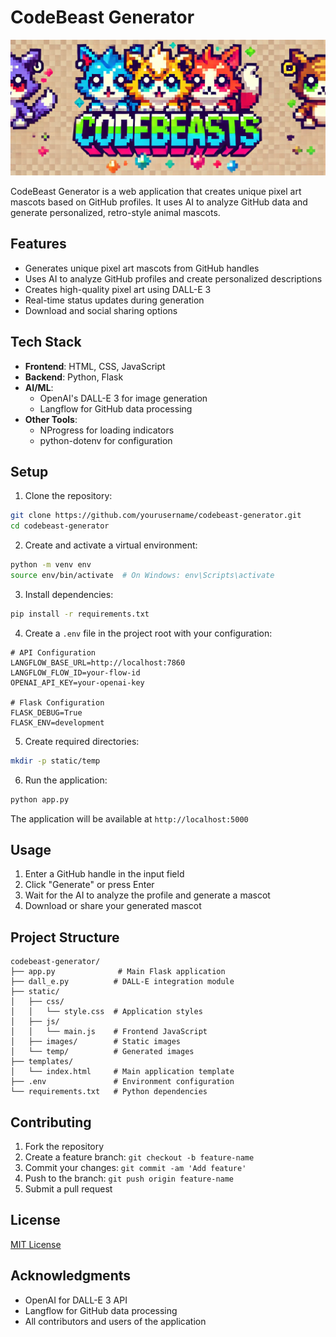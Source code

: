 # CodeBeast Generator

<p align="center">
  <img src="static/images/logo_large.png" alt="CodeBeast Generator Logo" width="600"/>
</p>

CodeBeast Generator is a web application that creates unique pixel art mascots based on GitHub profiles. It uses AI to analyze GitHub data and generate personalized, retro-style animal mascots.

## Features

- Generates unique pixel art mascots from GitHub handles
- Uses AI to analyze GitHub profiles and create personalized descriptions
- Creates high-quality pixel art using DALL-E 3
- Real-time status updates during generation
- Download and social sharing options

## Tech Stack

- **Frontend**: HTML, CSS, JavaScript
- **Backend**: Python, Flask
- **AI/ML**: 
  - OpenAI's DALL-E 3 for image generation
  - Langflow for GitHub data processing
- **Other Tools**:
  - NProgress for loading indicators
  - python-dotenv for configuration

## Setup

1. Clone the repository:

```bash
git clone https://github.com/yourusername/codebeast-generator.git
cd codebeast-generator
```

2. Create and activate a virtual environment:

```bash
python -m venv env
source env/bin/activate  # On Windows: env\Scripts\activate
```

3. Install dependencies:

```bash
pip install -r requirements.txt
```

4. Create a `.env` file in the project root with your configuration:

```env
# API Configuration
LANGFLOW_BASE_URL=http://localhost:7860
LANGFLOW_FLOW_ID=your-flow-id
OPENAI_API_KEY=your-openai-key

# Flask Configuration
FLASK_DEBUG=True
FLASK_ENV=development
```

5. Create required directories:

```bash
mkdir -p static/temp
```

6. Run the application:

```bash
python app.py
```

The application will be available at `http://localhost:5000`

## Usage

1. Enter a GitHub handle in the input field
2. Click "Generate" or press Enter
3. Wait for the AI to analyze the profile and generate a mascot
4. Download or share your generated mascot

## Project Structure

```
codebeast-generator/
├── app.py              # Main Flask application
├── dall_e.py          # DALL-E integration module
├── static/
│   ├── css/
│   │   └── style.css  # Application styles
│   ├── js/
│   │   └── main.js    # Frontend JavaScript
│   ├── images/        # Static images
│   └── temp/          # Generated images
├── templates/
│   └── index.html     # Main application template
├── .env               # Environment configuration
└── requirements.txt   # Python dependencies
```

## Contributing

1. Fork the repository
2. Create a feature branch: `git checkout -b feature-name`
3. Commit your changes: `git commit -am 'Add feature'`
4. Push to the branch: `git push origin feature-name`
5. Submit a pull request

## License

[MIT License](LICENSE)

## Acknowledgments

- OpenAI for DALL-E 3 API
- Langflow for GitHub data processing
- All contributors and users of the application
